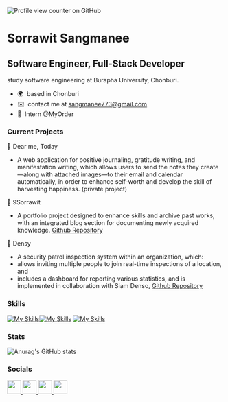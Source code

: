![Profile view counter on GitHub](https://komarev.com/ghpvc/?username=sorrawit2546)

Sorrawit Sangmanee
==========================================================================================================================================

Software Engineer, Full-Stack Developer
------------------------------------------

study software engineering at Burapha University, Chonburi.

* 🌍  based in Chonburi
* ✉️  contact me at [sangmanee773@gmail.com](mailto:sangmanee773@gmail.com)
* 🧠  Intern @MyOrder

### Current Projects
📝 Dear me, Today

- A web application for positive journaling, gratitude writing, and manifestation writing, which allows users to send the notes they create—along with attached images—to their email and calendar automatically, in order to enhance self-worth and develop the skill of harvesting happiness.
(private project)

📝 9Sorrawit

- A portfolio project designed to enhance skills and archive past works, with an integrated blog section for documenting newly acquired knowledge.
[Github Repository](https://github.com/sorrawit2546/9Sorrawit)

📝 Densy

- A security patrol inspection system within an organization, which:
- allows inviting multiple people to join real-time inspections of a location, and
- includes a dashboard for reporting various statistics, and is implemented in collaboration with Siam Denso, [Github Repository](https://github.com/TheerapatPooh/TEAM6-DENSY)

### Skills


[![My Skills](https://skillicons.dev/icons?i=js,ts,html,css)](https://skillicons.dev)[![My Skills](https://skillicons.dev/icons?i=java,nodejs,figma,git,docker,kubernetes,jest,nestjs,expressjs,tailwind&theme=light)](https://skillicons.dev) 
[![My Skills](https://skillicons.dev/icons?i=aws,react,&perline=3)](https://skillicons.dev)

### Stats
![Anurag's GitHub stats](https://github-readme-stats.vercel.app/api?username=sorrawit2546&show_icons=true&theme=transparent)


### Socials

<p align="left"> <a href="https://www.github.com/sorrawit2546" target="_blank" rel="noreferrer"> <picture> <source media="(prefers-color-scheme: dark)" srcset="https://raw.githubusercontent.com/danielcranney/readme-generator/main/public/icons/socials/github-dark.svg" /> <source media="(prefers-color-scheme: light)" srcset="https://raw.githubusercontent.com/danielcranney/readme-generator/main/public/icons/socials/github.svg" /> <img src="https://raw.githubusercontent.com/danielcranney/readme-generator/main/public/icons/socials/github.svg" width="32" height="32" /> </picture> </a> <a href="https://www.linkedin.com/in/sorrawit-sangmanee-8711b7210/?originalSubdomain=th" target="_blank" rel="noreferrer"> <picture> <source media="(prefers-color-scheme: dark)" srcset="https://raw.githubusercontent.com/danielcranney/readme-generator/main/public/icons/socials/linkedin-dark.svg" /> <source media="(prefers-color-scheme: light)" srcset="https://raw.githubusercontent.com/danielcranney/readme-generator/main/public/icons/socials/linkedin.svg" /> <img src="https://raw.githubusercontent.com/danielcranney/readme-generator/main/public/icons/socials/linkedin.svg" width="32" height="32" /> </picture> </a> <a href="http://www.medium.com/@sangmanee773" target="_blank" rel="noreferrer"> <picture> <source media="(prefers-color-scheme: dark)" srcset="https://raw.githubusercontent.com/danielcranney/readme-generator/main/public/icons/socials/medium-dark.svg" /> <source media="(prefers-color-scheme: light)" srcset="https://raw.githubusercontent.com/danielcranney/readme-generator/main/public/icons/socials/medium.svg" /> <img src="https://raw.githubusercontent.com/danielcranney/readme-generator/main/public/icons/socials/medium.svg" width="32" height="32" /> </picture> </a> <a href="https://www.youtube.com/@hiddenpeaceplace" target="_blank" rel="noreferrer"> <picture> <source media="(prefers-color-scheme: dark)" srcset="https://raw.githubusercontent.com/danielcranney/readme-generator/main/public/icons/socials/youtube-dark.svg" /> <source media="(prefers-color-scheme: light)" srcset="https://raw.githubusercontent.com/danielcranney/readme-generator/main/public/icons/socials/youtube.svg" /> <img src="https://raw.githubusercontent.com/danielcranney/readme-generator/main/public/icons/socials/youtube.svg" width="32" height="32" /> </picture> </a></p>
